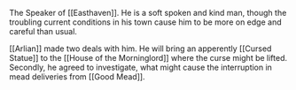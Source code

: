 The Speaker of [[Easthaven]]. He is a soft spoken and kind man, though the troubling current conditions in his town cause him to be more on edge and careful than usual.

[[Arlian]] made two deals with him. He will bring an apperently [[Cursed Statue]] to the [[House of the Morninglord]] where the curse might be lifted. Secondly, he agreed to investigate, what might cause the interruption in mead deliveries from [[Good Mead]].